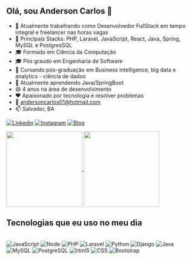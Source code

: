 ## Olá, sou Anderson Carlos 👋
- 🔭 Atualmente trabalhando como Desenvolvedor FullStack em tempo integral e freelancer nas horas vagas
- 🔭 Principais Stacks: PHP, Laravel, JavaScript, React, Java, Spring, MySQL e PostgresSQL<br>
- 🎓 Formado em Ciência da Computação<br>
- 🎓 Pós graudo em Engenharia de Software<br>
- 🌱 Cursando pós-graduação em Business intelligence, big data e analytics - ciência de dados<br>
- 🌱 Atualmente aprendendo Java/SpringBoot<br>
- 😄 4 anos na área de desenvolvimento<br>
- ❤️ Apaixonado por tecnologia e resolver problemas
- 💬 andersoncarlos01@hotmail.com<br>
- 📫 Salvador, BA<br>


[![Linkedin](https://img.shields.io/badge/LinkedIn-0077B5?style=for-the-badge&logo=linkedin&logoColor=white)](https://www.linkedin.com/in/anderson-c-s-j)
[![Instagram](https://img.shields.io/badge/Instagram-E4405F?style=for-the-badge&logo=instagram&logoColor=white)](https://www.instagram.com/f.ousin/)
[![Blog](https://img.shields.io/badge/dev.to-0A0A0A?style=for-the-badge&logo=devdotto&logoColor=white
)](https://fousin.github.io/Apresentacao)

<a href="https://github.com/fousin/github-readme-stats">
  <img height=200 align="center" src="https://github-readme-stats.vercel.app/api?username=fousin&theme=radical" />
</a>
<a href="https://github.com/fousin/convoychat">
  <img height=200 align="center" src="https://github-readme-stats.vercel.app/api/top-langs?username=fousin&layout=compact&langs_count=8&card_width=320&theme=radical" />
</a>

## Tecnologias que eu uso no meu dia

<div style="display: inline-block;">
    <br>
    <img aligin="center" alt="JavaScript" src="https://img.shields.io/badge/JavaScript-F7DF1E?style=for-the-badge&logo=javascript&logoColor=black">
    <img aligin="center" alt="Node" src="https://img.shields.io/badge/Node.js-43853D?style=for-the-badge&logo=node.js&logoColor=white">
    <img aligin="center" alt="PHP" src="https://img.shields.io/badge/PHP-777BB4?style=for-the-badge&logo=php&logoColor=white">
    <img aligin="center" alt="Laravel" src="https://img.shields.io/badge/Laravel-FF2D20?style=for-the-badge&logo=laravel&logoColor=white">
    <img aligin="center" alt="Python" src="https://img.shields.io/badge/Python-3776AB?style=for-the-badge&logo=python&logoColor=white">
    <img aligin="center" alt="Django" src="https://img.shields.io/badge/Django-092E20?style=for-the-badge&logo=django&logoColor=white">
    <img aligin="center" alt="Java" src="https://img.shields.io/badge/Java-ED8B00?style=for-the-badge&logo=openjdk&logoColor=white">
    <img aligin="center" alt="MySQL" src="https://img.shields.io/badge/MySQL-00000F?style=for-the-badge&logo=mysql&logoColor=white">
    <img aligin="center" alt="PostgreSQL" src="https://img.shields.io/badge/PostgreSQL-316192?style=for-the-badge&logo=postgresql&logoColor=white">
    <img aligin="center" alt="html5" src="https://img.shields.io/badge/HTML5-E34F26?style=for-the-badge&logo=html5&logoColor=white">
    <img aligin="center" alt="CSS" src="https://img.shields.io/badge/CSS-239120?&style=for-the-badge&logo=css3&logoColor=white">
    <img aligin="center" alt="Bootstrap" src="https://img.shields.io/badge/Bootstrap-563D7C?style=for-the-badge&logo=bootstrap&logoColor=white">

</div>




<!--
**fousin/fousin** is a ✨ _special_ ✨ repository because its `README.md` (this file) appears on your GitHub profile.

Here are some ideas to get you started:

- 🔭 I’m currently working on ...
🌱 I’m currently learning React
🎓 Formado em ciência da computação
- 👯 I’m looking to collaborate on ...
- 🤔 I’m looking for help with ...
- 💬 Ask me about ...
- 📫 How to reach me: ...
- 😄 Pronouns: ...
- ⚡ Fun fact: ...
-->

